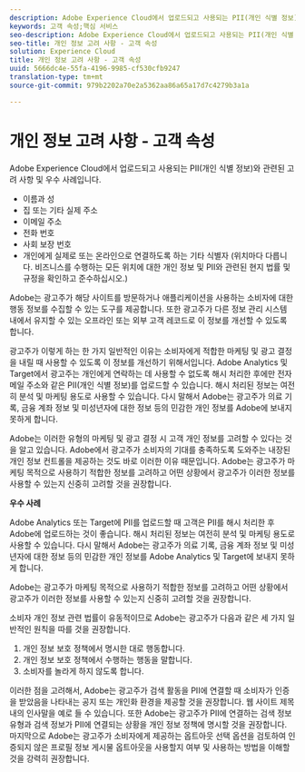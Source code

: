 ```yaml
---
description: Adobe Experience Cloud에서 업로드되고 사용되는 PII(개인 식별 정보)와 관련된 고려 사항 및 우수 사례입니다.
keywords: 고객 속성;핵심 서비스
seo-description: Adobe Experience Cloud에서 업로드되고 사용되는 PII(개인 식별 정보)와 관련된 고려 사항 및 우수 사례입니다.
seo-title: 개인 정보 고려 사항 - 고객 속성
solution: Experience Cloud
title: 개인 정보 고려 사항 - 고객 속성
uuid: 5666dc4e-55fa-4196-9985-cf530cfb9247
translation-type: tm+mt
source-git-commit: 979b2202a70e2a5362aa86a65a17d7c4279b3a1a

---
```



# 개인 정보 고려 사항 - 고객 속성

Adobe Experience Cloud에서 업로드되고 사용되는 PII(개인 식별 정보)와 관련된 고려 사항 및 우수 사례입니다.


<!-- <p>https://wiki.corp.adobe.com/display/omtrplatform/Visitor+Enrichment+and+privacy#VisitorEnrichmentandprivacy-INFORMATIONASSOCIATIONOPTIONS </p> -->


* 이름과 성
* 집 또는 기타 실제 주소
* 이메일 주소
* 전화 번호
* 사회 보장 번호
* 개인에게 실제로 또는 온라인으로 연결하도록 하는 기타 식별자 (위치마다 다릅니다. 비즈니스를 수행하는 모든 위치에 대한 개인 정보 및 PII와 관련된 현지 법률 및 규정을 확인하고 준수하십시오.)


Adobe는 광고주가 해당 사이트를 방문하거나 애플리케이션을 사용하는 소비자에 대한 행동 정보를 수집할 수 있는 도구를 제공합니다. 또한 광고주가 다른 정보 관리 시스템 내에서 유지할 수 있는 오프라인 또는 외부 고객 레코드로 이 정보를 개선할 수 있도록 합니다.

광고주가 이렇게 하는 한 가지 일반적인 이유는 소비자에게 적합한 마케팅 및 광고 결정을 내릴 때 사용할 수 있도록 이 정보를 개선하기 위해서입니다. Adobe Analytics 및 Target에서 광고주는 개인에게 연락하는 데 사용할 수 없도록 해시 처리한 후에만 전자 메일 주소와 같은 PII(개인 식별 정보)를 업로드할 수 있습니다. 해시 처리된 정보는 여전히 분석 및 마케팅 용도로 사용할 수 있습니다. 다시 말해서 Adobe는 광고주가 의료 기록, 금융 계좌 정보 및 미성년자에 대한 정보 등의 민감한 개인 정보를 Adobe에 보내지 못하게 합니다.

Adobe는 이러한 유형의 마케팅 및 광고 결정 시 고객 개인 정보를 고려할 수 있다는 것을 알고 있습니다. Adobe에서 광고주가 소비자의 기대를 충족하도록 도와주는 내장된 개인 정보 컨트롤을 제공하는 것도 바로 이러한 이유 때문입니다. Adobe는 광고주가 마케팅 목적으로 사용하기 적합한 정보를 고려하고 어떤 상황에서 광고주가 이러한 정보를 사용할 수 있는지 신중히 고려할 것을 권장합니다.

**우수 사례**

Adobe Analytics 또는 Target에 PII를 업로드할 때 고객은 PII를 해시 처리한 후 Adobe에 업로드하는 것이 좋습니다. 해시 처리된 정보는 여전히 분석 및 마케팅 용도로 사용할 수 있습니다. 다시 말해서 Adobe는 광고주가 의료 기록, 금융 계좌 정보 및 미성년자에 대한 정보 등의 민감한 개인 정보를 Adobe Analytics 및 Target에 보내지 못하게 합니다.

Adobe는 광고주가 마케팅 목적으로 사용하기 적합한 정보를 고려하고 어떤 상황에서 광고주가 이러한 정보를 사용할 수 있는지 신중히 고려할 것을 권장합니다.

소비자 개인 정보 관련 법률이 유동적이므로 Adobe는 광고주가 다음과 같은 세 가지 일반적인 원칙을 따를 것을 권장합니다.

1. 개인 정보 보호 정책에서 명시한 대로 행동합니다.
1. 개인 정보 보호 정책에서 수행하는 행동을 말합니다.
1. 소비자를 놀라게 하지 않도록 합니다.

이러한 점을 고려해서, Adobe는 광고주가 검색 활동을 PII에 연결할 때 소비자가 인증을 받았음을 나타내는 공지 또는 개인화 환경을 제공할 것을 권장합니다. 웹 사이트 제목 내의 인사말을 예로 들 수 있습니다. 또한 Adobe는 광고주가 PII에 연결하는 검색 정보 유형과 검색 정보가 PII에 연결되는 상황을 개인 정보 정책에 명시할 것을 권장합니다. 마지막으로 Adobe는 광고주가 소비자에게 제공하는 옵트아웃 선택 옵션을 검토하여 인증되지 않은 프로필 정보 게시물 옵트아웃을 사용할지 여부 및 사용하는 방법을 이해할 것을 강력히 권장합니다.

<!-- <p> <b>Vinay Geol</b> should help craft privacy regarding how all MAC uses privacy/cookies. Privacy implications around each part of the workflow. Moving from CRM to MAC. Can it include PII? What is PII? What isn't PII? </p> 
<p>CRM data is Known Data or Info. Going to combine with activity that occurs when visitor was not authenticated. PII wiki: </p> 
<p>https://wiki.corp.adobe.com/display/omtrplatform/Visitor+Enrichment+and+privacy#VisitorEnrichmentandprivacy-INFORMATIONASSOCIATIONOPTIONS </p> 
<p>Refactoring of implementation docs as it relates to privacy and cookies. </p> 
<p>Add content to https://marketing.adobe.com/resources/help/en_US/mcloud/t-publish-audience-segment.html, as follows: </p> 
<p> Audiences are not filtered based on the authentication state of a visitor. If a visitor can browse your site in un-authenticated and authenticated states, actions that occur when a visitor is un-authenticated can still cause a visitor to be included in an audience. Please review <link> to understand the full privacy implications of audience sharing. </p> 
<p>That "link" goes to a topic dedicated to PII, with this text: </p> 
<p> - Adobe Analytics allows its advertisers to upload personally identifiable information (PII) such as email addresses. When uploading PII to Adobe Analytics, Adobe recommends that the customer should hash PII prior to uploading it to Adobe. Hashed information can still be used for analysis and for marketing purposes. As a reminder, Adobe prohibits advertisers from sending sensitive personal information to Adobe Analytics, such as medical records, financial account information, and information about minors. </p> 
<p> - Adobe recommends its advertisers carefully consider which information is appropriate to use for marketing purposes and in which circumstances the advertiser has permission to use such information. </p> 
<p> - As consumer privacy law remains in flux, Adobe recommends that advertisers respect three common tenets: 1) Do what you say (in your privacy policy); 2) Say what you do (in your privacy policy); and 3) Don't surprise your consumers. </p> 
<p> - With these expectations in mind, Adobe recommends that when an advertiser associates browsing activities to PII, the advertiser provide notices/personalization indicating that the consumer is authenticated. An example of this is including a 'Hello, Jane' greeting within the header of the website. Adobe also recommends that advertisers describe in its privacy policy what type of browsing information it associates with PII and under what circumstances browsing information is associated with PII. Lastly, Adobe strongly recommends advertisers review the opt out choices they provide their consumers to understand whether and how they can use unauthenticated profile information post opt out. </p> 
<p>Possibly revamp the cookies to include privacy, with best practices: https://marketing.adobe.com/resources/help/en_US/whitepapers/cookies/ </p> -->
